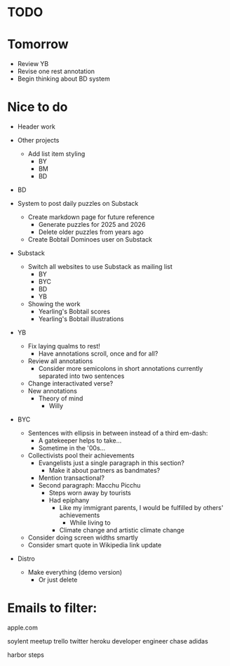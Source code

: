 # TODO

# Tomorrow

* Review YB
* Revise one rest annotation
* Begin thinking about BD system

# Nice to do
* Header work

* Other projects
    * Add list item styling
        * BY
        * BM
        * BD

* BD
* System to post daily puzzles on Substack
    * Create markdown page for future reference
        * Generate puzzles for 2025 and 2026
        * Delete older puzzles from years ago
    * Create Bobtail Dominoes user on Substack

* Substack
    * Switch all websites to use Substack as mailing list
        * BY
        * BYC
        * BD
        * YB
    * Showing the work
        * Yearling's Bobtail scores
        * Yearling's Bobtail illustrations

* YB
    * Fix laying qualms to rest!
        * Have annotations scroll, once and for all?
    * Review all annotations
        * Consider more semicolons in short annotations currently separated into two sentences
    * Change interactivated verse?
    * New annotations
        * Theory of mind
            * Willy

* BYC
    * Sentences with ellipsis in between instead of a third em-dash:
        * A gatekeeper helps to take…
        * Sometime in the '00s…
    * Collectivists pool their achievements
        * Evangelists just a single paragraph in this section?
            * Make it about partners as bandmates?
        * Mention transactional?
        * Second paragraph: Macchu Picchu
            * Steps worn away by tourists
            * Had epiphany
                * Like my immigrant parents, I would be fulfilled by others' achievements
                    * While living to 
                * Climate change and artistic climate change
    * Consider doing screen widths smartly
    * Consider smart quote in Wikipedia link update

* Distro
    * Make everything (demo version)
        * Or just delete

# Emails to filter:

apple.com

soylent
meetup
trello
twitter
heroku
developer
engineer
chase
adidas

harbor steps